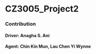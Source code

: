 # CZ3005_Project2

### Contribution
#### Driver: Anagha S. Ani 
#### Agent: Chin Kin Mun, Lau Chen Yi Wynne
